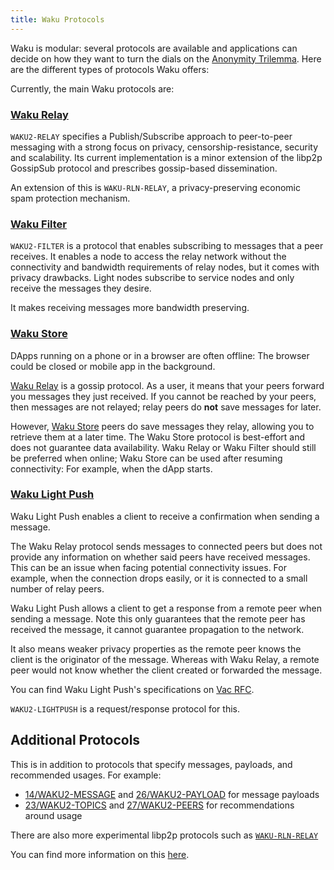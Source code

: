 ```yaml
---
title: Waku Protocols
---
```


Waku is modular: several protocols are available and applications can decide on how they want to turn the dials on the [Anonymity Trilemma](https://freedom.cs.purdue.edu/projects/trilemma.html). Here are the different types of protocols Waku offers:

Currently, the main Waku protocols are:

### [Waku Relay](https://rfc.vac.dev/spec/11/)

`WAKU2-RELAY` specifies a Publish/Subscribe approach to peer-to-peer messaging with a strong focus on privacy, censorship-resistance, security and scalability.
Its current implementation is a minor extension of the libp2p GossipSub protocol and prescribes gossip-based dissemination.

An extension of this is `WAKU-RLN-RELAY`, a privacy-preserving economic spam protection mechanism.

### [Waku Filter](https://rfc.vac.dev/spec/12/)

`WAKU2-FILTER` is a protocol that enables subscribing to messages that a peer receives.
It enables a node to access the relay network without the connectivity and bandwidth requirements of relay nodes, but it comes with privacy drawbacks.
Light nodes subscribe to service nodes and only receive the messages they desire.

It makes receiving messages more bandwidth preserving.

### [Waku Store](https://rfc.vac.dev/spec/13/)

DApps running on a phone or in a browser are often offline:
The browser could be closed or mobile app in the background.

[Waku Relay](https://rfc.vac.dev/spec/11/) is a gossip protocol.
As a user, it means that your peers forward you messages they just received.
If you cannot be reached by your peers, then messages are not relayed;
relay peers do **not** save messages for later.

However, [Waku Store](https://rfc.vac.dev/spec/13/) peers do save messages they relay,
allowing you to retrieve them at a later time.
The Waku Store protocol is best-effort and does not guarantee data availability.
Waku Relay or Waku Filter should still be preferred when online;
Waku Store can be used after resuming connectivity:
For example, when the dApp starts.

### [Waku Light Push](https://rfc.vac.dev/spec/19/)

Waku Light Push enables a client to receive a confirmation when sending a message.

The Waku Relay protocol sends messages to connected peers but does not provide any information on whether said peers have received messages.
This can be an issue when facing potential connectivity issues.
For example, when the connection drops easily, or it is connected to a small number of relay peers.

Waku Light Push allows a client to get a response from a remote peer when sending a message.
Note this only guarantees that the remote peer has received the message,
it cannot guarantee propagation to the network.

It also means weaker privacy properties as the remote peer knows the client is the originator of the message.
Whereas with Waku Relay, a remote peer would not know whether the client created or forwarded the message.

You can find Waku Light Push's specifications on [Vac RFC](https://rfc.vac.dev/spec/19/).

`WAKU2-LIGHTPUSH` is a request/response protocol for this.

## Additional Protocols

This is in addition to protocols that specify messages, payloads, and recommended usages.
For example:

- [14/WAKU2-MESSAGE](https://rfc.vac.dev/spec/14) and [26/WAKU2-PAYLOAD](https://rfc.vac.dev/spec/26) for message payloads
- [23/WAKU2-TOPICS](https://rfc.vac.dev/spec/23) and [27/WAKU2-PEERS](https://rfc.vac.dev/spec/27) for recommendations around usage

There are also more experimental libp2p protocols such as
[`WAKU-RLN-RELAY`](https://rfc.vac.dev/spec/17/)

You can find more information on this [here](./research-in-progress.md).
